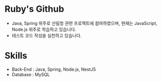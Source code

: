 # Ruby's Github
- Java, Spring 위주로 산림청 관련 프로젝트에 참여하였으며, 현재는 JavaScript, Node.js 위주로 학습하고 있습니다.
- 테스트 코드 작성을 실천하고 있습니다.

# Skills
- Back-End : Java, Spring, Node.js, NestJS
- Database : MySQL
